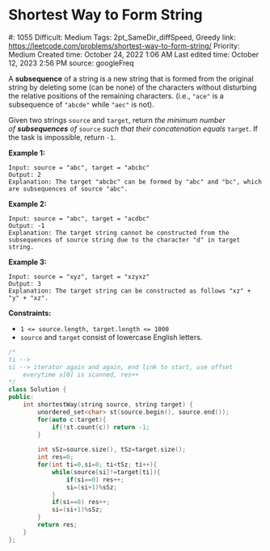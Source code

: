 # Shortest Way to Form String

#: 1055
Difficult: Medium
Tags: 2pt_SameDir_diffSpeed, Greedy
link: https://leetcode.com/problems/shortest-way-to-form-string/
Priority: Medium
Created time: October 24, 2022 1:06 AM
Last edited time: October 12, 2023 2:56 PM
source: googleFreq

A **subsequence** of a string is a new string that is formed from the original string by deleting some (can be none) of the characters without disturbing the relative positions of the remaining characters. (i.e., `"ace"` is a subsequence of `"abcde"` while `"aec"` is not).

Given two strings `source` and `target`, return *the minimum number of **subsequences** of* `source` *such that their concatenation equals* `target`. If the task is impossible, return `-1`.

**Example 1:**

```
Input: source = "abc", target = "abcbc"
Output: 2
Explanation: The target "abcbc" can be formed by "abc" and "bc", which are subsequences of source "abc".

```

**Example 2:**

```
Input: source = "abc", target = "acdbc"
Output: -1
Explanation: The target string cannot be constructed from the subsequences of source string due to the character "d" in target string.

```

**Example 3:**

```
Input: source = "xyz", target = "xzyxz"
Output: 3
Explanation: The target string can be constructed as follows "xz" + "y" + "xz".

```

**Constraints:**

- `1 <= source.length, target.length <= 1000`
- `source` and `target` consist of lowercase English letters.

```cpp
/*
ti -->
si --> iterator again and again, end link to start, use offset
    everytime s[0] is scanned, res++
*/
class Solution {
public:
    int shortestWay(string source, string target) {
        unordered_set<char> st(source.begin(), source.end());
        for(auto c:target){
            if(!st.count(c)) return -1;
        }
        
        int sSz=source.size(), tSz=target.size();
        int res=0;
        for(int ti=0,si=0; ti<tSz; ti++){
            while(source[si]!=target[ti]){
                if(si==0) res++;
                si=(si+1)%sSz;
            }
            if(si==0) res++;
            si=(si+1)%sSz;
        }
        return res;
    }
};
```